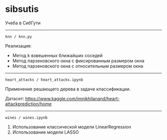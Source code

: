 # sibsutis
Учеба в СибГути

___

`knn / knn.py`

Реализация:

* Метод k взвешенных ближайших соседей
* Метод парзеновского окна с фиксированным размером окна
* Метод парзеновского окна с относительным размером окна

___

`heart_attacks / heart_attacks.ipynb`

Применение решающего дерева в задаче классификации.

Датасет: https://www.kaggle.com/imnikhilanand/heart-attackprediction/home

___

`wines / wines.ipynb`

1. Использование классической модели LinearRegression
2. Использование модели LASSO